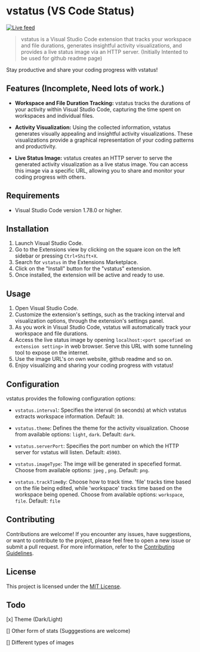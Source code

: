 # vstatus (VS Code Status)

[![Live feed](https://vstatus.rubenk.com.np/?npn)](https://github.com/slithery0)

<!-- [![Version](https://vsmarketplacebadge.apphb.com/version/your-extension-name.your-extension-id.svg)](https://marketplace.visualstudio.com/items?itemName=your-extension-name.your-extension-id)
[![Downloads](https://vsmarketplacebadge.apphb.com/downloads/your-extension-name.your-extension-id.svg)](https://marketplace.visualstudio.com/items?itemName=your-extension-name.your-extension-id)
[![Rating](https://vsmarketplacebadge.apphb.com/rating/your-extension-name.your-extension-id.svg)](https://marketplace.visualstudio.com/items?itemName=your-extension-name.your-extension-id) -->

> vstatus is a Visual Studio Code extension that tracks your workspace and file durations, generates insightful activity visualizations, and provides a live status image via an HTTP server.
> (Initially Intented to be used for github readme page)

Stay productive and share your coding progress with vstatus!

## Features (Incomplete, Need lots of work.)

- **Workspace and File Duration Tracking:** vstatus tracks the durations of your activity within Visual Studio Code, capturing the time spent on workspaces and individual files.

- **Activity Visualization:** Using the collected information, vstatus generates visually appealing and insightful activity visualizations. These visualizations provide a graphical representation of your coding patterns and productivity.

- **Live Status Image:** vstatus creates an HTTP server to serve the generated activity visualization as a live status image. You can access this image via a specific URL, allowing you to share and monitor your coding progress with others.

## Requirements

- Visual Studio Code version 1.78.0 or higher.

## Installation

1. Launch Visual Studio Code.
2. Go to the Extensions view by clicking on the square icon on the left sidebar or pressing `Ctrl+Shift+X`.
3. Search for `vstatus` in the Extensions Marketplace.
4. Click on the "Install" button for the "vstatus" extension.
5. Once installed, the extension will be active and ready to use.

## Usage

1. Open Visual Studio Code.
2. Customize the extension's settings, such as the tracking interval and visualization options, through the extension's settings panel.
3. As you work in Visual Studio Code, vstatus will automatically track your workspace and file durations.
4. Access the live status image by opening `localhost:<port specefied on extension setting>` in web browser. Serve this URL with some tunneling tool to expose on the internet.
5. Use the image URL's on own website, github readme and so on.
5. Enjoy visualizing and sharing your coding progress with vstatus!

## Configuration

vstatus provides the following configuration options:

- `vstatus.interval`: Specifies the interval (in seconds) at which vstatus extracts workspace information. Default: `10`.

- `vstatus.theme`: Defines the theme for the activity visualization. Choose from available options: `light`, `dark`. Default: `dark`.

- `vstatus.serverPort`: Specifies the port number on which the HTTP server for vstatus will listen. Default: `45903`.

- `vstatus.imageType`: The imge will be generated in specefied format. Choose from available options: `jpeg` , `png`. Default: `png`.

- `vstatus.trackTimeBy`: Choose how to track time. 'file' tracks time based on the file being edited, while 'workspace' tracks time based on the workspace being opened. Choose from available options: `workspace`, `file`. Default: `file`

## Contributing

Contributions are welcome! If you encounter any issues, have suggestions, or want to contribute to the project, please feel free to open a new issue or submit a pull request. For more information, refer to the [Contributing Guidelines](CONTRIBUTING.md).

## License

This project is licensed under the [MIT License](LICENSE).

## Todo

[x] Theme (Dark/Light)

[] Other form of stats (Sugggestions are welcome)

[] Different types of images


